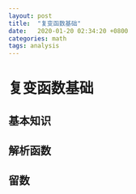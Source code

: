 ```yaml
---
layout: post
title:  "复变函数基础"
date:   2020-01-20 02:34:20 +0800
categories: math
tags: analysis
---
```


# 复变函数基础

## 基本知识

## 解析函数

## 留数
